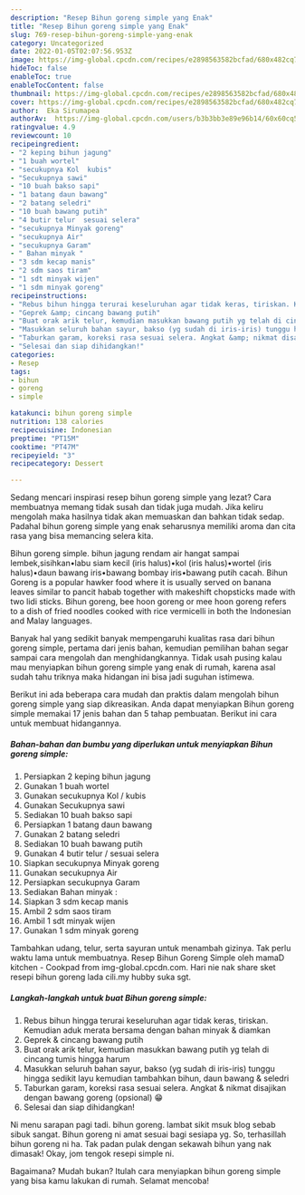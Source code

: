 ```yaml
---
description: "Resep Bihun goreng simple yang Enak"
title: "Resep Bihun goreng simple yang Enak"
slug: 769-resep-bihun-goreng-simple-yang-enak
category: Uncategorized
date: 2022-01-05T02:07:56.953Z
image: https://img-global.cpcdn.com/recipes/e2898563582bcfad/680x482cq70/bihun-goreng-simple-foto-resep-utama.jpg
hideToc: false
enableToc: true
enableTocContent: false
thumbnail: https://img-global.cpcdn.com/recipes/e2898563582bcfad/680x482cq70/bihun-goreng-simple-foto-resep-utama.jpg
cover: https://img-global.cpcdn.com/recipes/e2898563582bcfad/680x482cq70/bihun-goreng-simple-foto-resep-utama.jpg
author:  Eka Sirumapea
authorAv:  https://img-global.cpcdn.com/users/b3b3bb3e89e96b14/60x60cq50/avatar.jpg
ratingvalue: 4.9
reviewcount: 10
recipeingredient:
- "2 keping bihun jagung"
- "1 buah wortel"
- "secukupnya Kol  kubis"
- "Secukupnya sawi"
- "10 buah bakso sapi"
- "1 batang daun bawang"
- "2 batang seledri"
- "10 buah bawang putih"
- "4 butir telur  sesuai selera"
- "secukupnya Minyak goreng"
- "secukupnya Air"
- "secukupnya Garam"
- " Bahan minyak "
- "3 sdm kecap manis"
- "2 sdm saos tiram"
- "1 sdt minyak wijen"
- "1 sdm minyak goreng"
recipeinstructions:
- "Rebus bihun hingga terurai keseluruhan agar tidak keras, tiriskan. Kemudian aduk merata bersama dengan bahan minyak &amp; diamkan"
- "Geprek &amp; cincang bawang putih"
- "Buat orak arik telur, kemudian masukkan bawang putih yg telah di cincang tumis hingga harum"
- "Masukkan seluruh bahan sayur, bakso (yg sudah di iris-iris) tunggu hingga sedikit layu kemudian tambahkan bihun, daun bawang &amp; seledri"
- "Taburkan garam, koreksi rasa sesuai selera. Angkat &amp; nikmat disajikan dengan bawang goreng (opsional) 😁"
- "Selesai dan siap dihidangkan!"
categories:
- Resep
tags:
- bihun
- goreng
- simple

katakunci: bihun goreng simple 
nutrition: 138 calories
recipecuisine: Indonesian
preptime: "PT15M"
cooktime: "PT47M"
recipeyield: "3"
recipecategory: Dessert

---
```



Sedang mencari inspirasi resep bihun goreng simple yang lezat? Cara membuatnya memang tidak susah dan tidak juga mudah. Jika keliru mengolah maka hasilnya tidak akan memuaskan dan bahkan tidak sedap. Padahal bihun goreng simple yang enak seharusnya memiliki aroma dan cita rasa yang bisa memancing selera kita.


Bihun goreng simple. bihun jagung rendam air hangat sampai lembek,sisihkan•labu siam kecil (iris halus)•kol (iris halus)•wortel (iris halus)•daun bawang iris•bawang bombay iris•bawang putih cacah. Bihun Goreng is a popular hawker food where it is usually served on banana leaves similar to pancit habab together with makeshift chopsticks made with two lidi sticks. Bihun goreng, bee hoon goreng or mee hoon goreng refers to a dish of fried noodles cooked with rice vermicelli in both the Indonesian and Malay languages.

Banyak hal yang sedikit banyak mempengaruhi kualitas rasa dari bihun goreng simple, pertama dari jenis bahan, kemudian pemilihan bahan segar sampai cara mengolah dan menghidangkannya. Tidak usah pusing kalau mau menyiapkan bihun goreng simple yang enak di rumah, karena asal sudah tahu triknya maka hidangan ini bisa jadi suguhan istimewa.


Berikut ini ada beberapa cara mudah dan praktis dalam mengolah bihun goreng simple yang siap dikreasikan. Anda dapat menyiapkan Bihun goreng simple memakai 17 jenis bahan dan 5 tahap pembuatan. Berikut ini cara untuk membuat hidangannya.

<!--inarticleads1-->

##### Bahan-bahan dan bumbu yang diperlukan untuk menyiapkan Bihun goreng simple:

1. Persiapkan 2 keping bihun jagung
1. Gunakan 1 buah wortel
1. Gunakan secukupnya Kol / kubis
1. Gunakan Secukupnya sawi
1. Sediakan 10 buah bakso sapi
1. Persiapkan 1 batang daun bawang
1. Gunakan 2 batang seledri
1. Sediakan 10 buah bawang putih
1. Gunakan 4 butir telur / sesuai selera
1. Siapkan secukupnya Minyak goreng
1. Gunakan secukupnya Air
1. Persiapkan secukupnya Garam
1. Sediakan  Bahan minyak :
1. Siapkan 3 sdm kecap manis
1. Ambil 2 sdm saos tiram
1. Ambil 1 sdt minyak wijen
1. Gunakan 1 sdm minyak goreng


Tambahkan udang, telur, serta sayuran untuk menambah gizinya. Tak perlu waktu lama untuk membuatnya. Resep Bihun Goreng Simple oleh mamaD kitchen - Cookpad from img-global.cpcdn.com. Hari nie nak share sket resepi bihun goreng lada cili.my hubby suka sgt. 

<!--inarticleads2-->

##### Langkah-langkah untuk buat Bihun goreng simple:

1. Rebus bihun hingga terurai keseluruhan agar tidak keras, tiriskan. Kemudian aduk merata bersama dengan bahan minyak &amp; diamkan
1. Geprek &amp; cincang bawang putih
1. Buat orak arik telur, kemudian masukkan bawang putih yg telah di cincang tumis hingga harum
1. Masukkan seluruh bahan sayur, bakso (yg sudah di iris-iris) tunggu hingga sedikit layu kemudian tambahkan bihun, daun bawang &amp; seledri
1. Taburkan garam, koreksi rasa sesuai selera. Angkat &amp; nikmat disajikan dengan bawang goreng (opsional) 😁
1. Selesai dan siap dihidangkan!

Ni menu sarapan pagi tadi. bihun goreng. lambat sikit msuk blog sebab sibuk sangat. Bihun goreng ni amat sesuai bagi sesiapa yg. So, terhasillah bihun goreng ni ha. Tak padan pulak dengan sekawah bihun yang nak dimasak! Okay, jom tengok resepi simple ni. 

Bagaimana? Mudah bukan? Itulah cara menyiapkan bihun goreng simple yang bisa kamu lakukan di rumah. Selamat mencoba!
